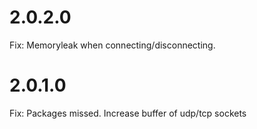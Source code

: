 2.0.2.0
==========================
Fix: Memoryleak when connecting/disconnecting.

2.0.1.0
==========================
Fix: Packages missed. Increase buffer of udp/tcp sockets